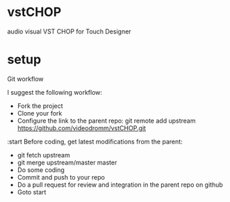 # vstCHOP
audio visual VST CHOP for Touch Designer

# setup
Git workflow

I suggest the following workflow:
- Fork the project
- Clone your fork
- Configure the link to the parent repo: git remote add upstream https://github.com/videodromm/vstCHOP.git

:start
Before coding, get latest modifications from the parent: 
- git fetch upstream
- git merge upstream/master master
- Do some coding
- Commit and push to your repo
- Do a pull request for review and integration in the parent repo on github
- Goto start
